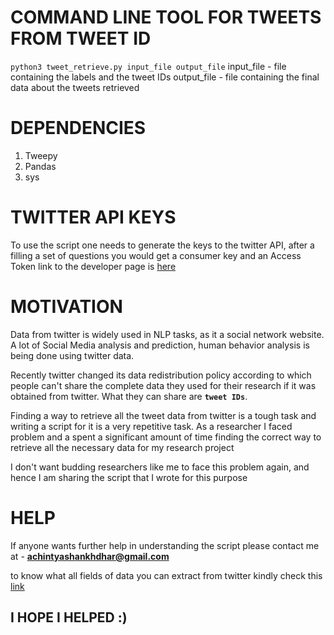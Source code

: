 # COMMAND LINE TOOL FOR TWEETS FROM TWEET ID 

` python3 tweet_retrieve.py input_file output_file `
input_file - file containing the labels and the tweet IDs 
output_file - file containing the final data about the tweets retrieved 

# DEPENDENCIES 
1. Tweepy
2. Pandas 
3. sys 
# TWITTER API KEYS 
To use the script one needs to generate the keys to the twitter API, after a filling a set of questions you would get a consumer key and an Access Token 
link to the developer page is [here](https://developer.twitter.com/en/apply)

# MOTIVATION 

Data from twitter is widely used in NLP tasks, as it a social network website. A lot of Social Media analysis and prediction, human behavior analysis is being done using twitter data.

Recently twitter changed its data redistribution policy according to which people can't share the complete data they used for their research if it was obtained from twitter. 
What they can share are <b>`tweet IDs`</b>. 

Finding a way to retrieve all the tweet data from twitter is a tough task and writing a script for it is a very repetitive task. 
As a researcher I faced problem and a spent a significant amount of time finding the correct way to retrieve all the necessary data for my research project

I don't want budding researchers like me to face this problem again, and hence I am sharing the script that I wrote for this purpose 

# HELP 

If anyone wants further help in understanding the script
please contact me at - <b>achintyashankhdhar@gmail.com</b>

to know what all fields of data you can extract from twitter kindly check this [link](https://developer.twitter.com/en/docs/tweets/post-and-engage/api-reference/get-statuses-show-id)

## I HOPE I HELPED :)
